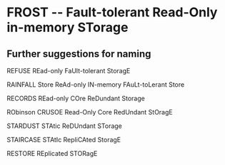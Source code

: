 # FROST -- Fault-tolerant Read-Only in-memory STorage

## Further suggestions for naming
REFUSE	REad-only FaUlt-tolerant StoragE

RAINFALL Store	ReAd-only IN-memory FAuLt-toLerant Store

RECORDS	REad-only COre ReDundant Storage

RObinson CRUSOE    Read-Only Core RedUndant StOragE

STARDUST	STAtic ReDUndant STorage

STAIRCASE	STAtIc RepliCAted StoragE

RESTORE	REplicated STORagE
